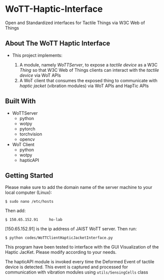 # WoTT-Haptic-Interface

Open and Standardized interfaces for Tactile Things via W3C Web of Things

## About The WoTT Haptic Interface

 - This project implements:

   1. A module, namely *WoTTServer*, to expose a *tactile device* as a W3C *Thing* so that W3C Web of Things clients can interact with the *tactile device* via WoT APIs
   2. A WoT client that consumes the exposed thing to communicate with *haptic jacket* (vibration modules) via WoT APIs and HapTic APIs
   
## Built With
- WoTTServer
  - python
  - wotpy
  - pytorch
  - torchvision
  - opencv
- WoT Client
	- python
	- wotpy
	- hapticAPI

## Getting Started
Please make sure to add the domain name of the server machine to your local computer (Linux):
```
$ sudo nano /etc/hosts
```
Then add:
```
$ 150.65.152.91  	ho-lab
```
[150.65.152.91] is the ip address of JAIST WoTT server.
Then run:
```
$ python codes/WoTTClientHapticJacketInterface.py
```
This program have been tested to interface with the GUI Visualization of the Haptic JacKet. Please modify according to your needs.

The hapticAPI module is invoked every time the Deformed Event of tactile device is detected. This event is captured and processed for communication with vibration modules using ```utils/SensingCells``` class
